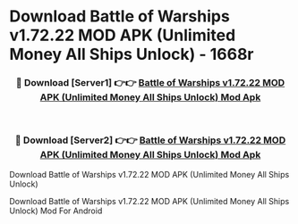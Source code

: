 # Download Battle of Warships v1.72.22 MOD APK (Unlimited Money All Ships Unlock) - 1668r


<div align="center">
<h3>🔴 Download [Server1] 👉👉 <a href="https://apk-comot.site?title=Battle_of_Warships_v1.72.22_MOD_APK_(Unlimited_Money_All_Ships_Unlock)">Battle of Warships v1.72.22 MOD APK (Unlimited Money All Ships Unlock) Mod Apk</a></h3><br>
<h3>🔴 Download [Server2] 👉👉 <a href="https://apk-comot.site?title=Battle_of_Warships_v1.72.22_MOD_APK_(Unlimited_Money_All_Ships_Unlock)">Battle of Warships v1.72.22 MOD APK (Unlimited Money All Ships Unlock) Mod Apk</a></h3>
</div>



Download Battle of Warships v1.72.22 MOD APK (Unlimited Money All Ships Unlock) 

Download Battle of Warships v1.72.22 MOD APK (Unlimited Money All Ships Unlock) Mod For Android